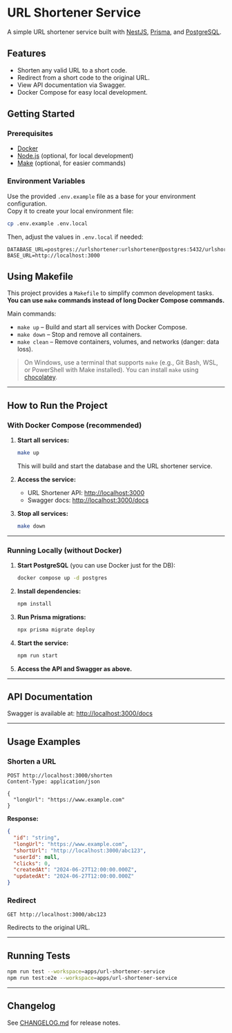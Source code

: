 # URL Shortener Service

A simple URL shortener service built with [NestJS](https://nestjs.com/), [Prisma](https://www.prisma.io/), and [PostgreSQL](https://www.postgresql.org/).

## Features

- Shorten any valid URL to a short code.
- Redirect from a short code to the original URL.
- View API documentation via Swagger.
- Docker Compose for easy local development.

## Getting Started

### Prerequisites

- [Docker](https://www.docker.com/products/docker-desktop)
- [Node.js](https://nodejs.org/) (optional, for local development)
- [Make](https://www.gnu.org/software/make/) (optional, for easier commands)

### Environment Variables

Use the provided `.env.example` file as a base for your environment configuration.  
Copy it to create your local environment file:

```sh
cp .env.example .env.local
```

Then, adjust the values in `.env.local` if needed:

```
DATABASE_URL=postgres://urlshortener:urlshortener@postgres:5432/urlshortener
BASE_URL=http://localhost:3000
```

## Using Makefile

This project provides a `Makefile` to simplify common development tasks.  
**You can use `make` commands instead of long Docker Compose commands.**

Main commands:

- `make up` – Build and start all services with Docker Compose.
- `make down` – Stop and remove all containers.
- `make clean` – Remove containers, volumes, and networks (danger: data loss).

> On Windows, use a terminal that supports `make` (e.g., Git Bash, WSL, or PowerShell with Make installed). You can install `make` using [chocolatey](https://chocolatey.org).

---

## How to Run the Project

### With Docker Compose (recommended)

1. **Start all services:**

   ```sh
   make up
   ```

   This will build and start the database and the URL shortener service.

2. **Access the service:**

   - URL Shortener API: [http://localhost:3000](http://localhost:3000)
   - Swagger docs: [http://localhost:3000/docs](http://localhost:3000/docs)

3. **Stop all services:**

   ```sh
   make down
   ```

---

### Running Locally (without Docker)

1. **Start PostgreSQL** (you can use Docker just for the DB):

   ```sh
   docker compose up -d postgres
   ```

2. **Install dependencies:**

   ```sh
   npm install
   ```

3. **Run Prisma migrations:**

   ```sh
   npx prisma migrate deploy
   ```

4. **Start the service:**

   ```sh
   npm run start
   ```

5. **Access the API and Swagger as above.**

---

## API Documentation

Swagger is available at: [http://localhost:3000/docs](http://localhost:3000/docs)

---

## Usage Examples

### Shorten a URL

```http
POST http://localhost:3000/shorten
Content-Type: application/json

{
  "longUrl": "https://www.example.com"
}
```

**Response:**
```json
{
  "id": "string",
  "longUrl": "https://www.example.com",
  "shortUrl": "http://localhost:3000/abc123",
  "userId": null,
  "clicks": 0,
  "createdAt": "2024-06-27T12:00:00.000Z",
  "updatedAt": "2024-06-27T12:00:00.000Z"
}
```

### Redirect

```http
GET http://localhost:3000/abc123
```
Redirects to the original URL.

---

## Running Tests

```sh
npm run test --workspace=apps/url-shortener-service
npm run test:e2e --workspace=apps/url-shortener-service
```

---

## Changelog

See [CHANGELOG.md](CHANGELOG.md) for release notes.